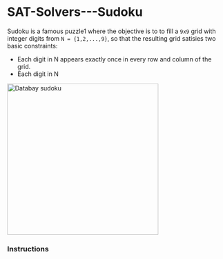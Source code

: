 # SAT-Solvers---Sudoku

Sudoku is a famous puzzle1 where the objective is to to fill a `9x9` grid with integer digits from
`N = {1,2,...,9}`, so that the resulting grid satisies two basic constraints:
- Each digit in N appears exactly once in every row and column of the grid.
- Each digit in N
<p align="left">
<img src="https://media2.giphy.com/media/l41Yy6jvn3BXYDRu0/giphy.gif", alt="Databay sudoku" title="Databay sudoku" width="350"/>
</p>

### Instructions
